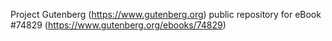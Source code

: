Project Gutenberg (https://www.gutenberg.org) public repository for
eBook #74829 (https://www.gutenberg.org/ebooks/74829)

